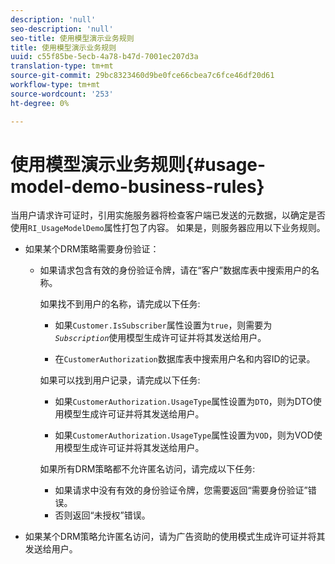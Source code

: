 ```yaml
---
description: 'null'
seo-description: 'null'
seo-title: 使用模型演示业务规则
title: 使用模型演示业务规则
uuid: c55f85be-5ecb-4a78-b47d-7001ec207d3a
translation-type: tm+mt
source-git-commit: 29bc8323460d9be0fce66cbea7c6fce46df20d61
workflow-type: tm+mt
source-wordcount: '253'
ht-degree: 0%

---
```



# 使用模型演示业务规则{#usage-model-demo-business-rules}

当用户请求许可证时，引用实施服务器将检查客户端已发送的元数据，以确定是否使用`RI_UsageModelDemo`属性打包了内容。 如果是，则服务器应用以下业务规则。

* 如果某个DRM策略需要身份验证：

   * 如果请求包含有效的身份验证令牌，请在“客户”数据库表中搜索用户的名称。

      如果找不到用户的名称，请完成以下任务:

      * 如果`Customer.IsSubscriber`属性设置为`true`，则需要为&#x200B;*`Subscription`*&#x200B;使用模型生成许可证并将其发送给用户。

      * 在`CustomerAuthorization`数据库表中搜索用户名和内容ID的记录。

      如果可以找到用户记录，请完成以下任务:

      * 如果`CustomerAuthorization.UsageType`属性设置为`DTO`，则为DTO使用模型生成许可证并将其发送给用户。

      * 如果`CustomerAuthorization.UsageType`属性设置为`VOD`，则为VOD使用模型生成许可证并将其发送给用户。

      如果所有DRM策略都不允许匿名访问，请完成以下任务:

      * 如果请求中没有有效的身份验证令牌，您需要返回“需要身份验证”错误。
      * 否则返回“未授权”错误。



* 如果某个DRM策略允许匿名访问，请为广告资助的使用模式生成许可证并将其发送给用户。

